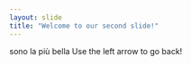 ```yaml
---
layout: slide
title: "Welcome to our second slide!"
---
```

sono la più bella
Use the left arrow to go back!
